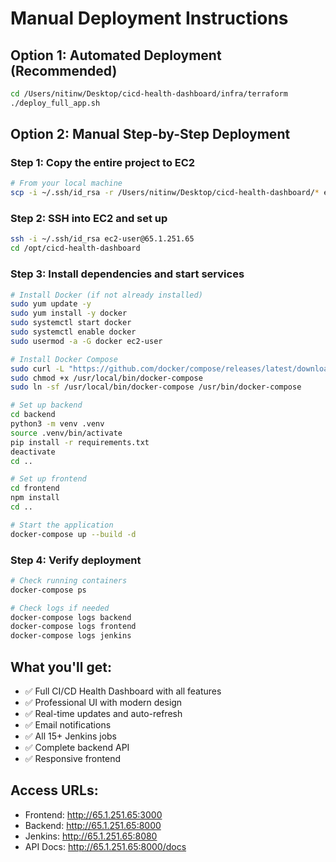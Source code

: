 # Manual Deployment Instructions

## Option 1: Automated Deployment (Recommended)
```bash
cd /Users/nitinw/Desktop/cicd-health-dashboard/infra/terraform
./deploy_full_app.sh
```

## Option 2: Manual Step-by-Step Deployment

### Step 1: Copy the entire project to EC2
```bash
# From your local machine
scp -i ~/.ssh/id_rsa -r /Users/nitinw/Desktop/cicd-health-dashboard/* ec2-user@65.1.251.65:/opt/cicd-health-dashboard/
```

### Step 2: SSH into EC2 and set up
```bash
ssh -i ~/.ssh/id_rsa ec2-user@65.1.251.65
cd /opt/cicd-health-dashboard
```

### Step 3: Install dependencies and start services
```bash
# Install Docker (if not already installed)
sudo yum update -y
sudo yum install -y docker
sudo systemctl start docker
sudo systemctl enable docker
sudo usermod -a -G docker ec2-user

# Install Docker Compose
sudo curl -L "https://github.com/docker/compose/releases/latest/download/docker-compose-$(uname -s)-$(uname -m)" -o /usr/local/bin/docker-compose
sudo chmod +x /usr/local/bin/docker-compose
sudo ln -sf /usr/local/bin/docker-compose /usr/bin/docker-compose

# Set up backend
cd backend
python3 -m venv .venv
source .venv/bin/activate
pip install -r requirements.txt
deactivate
cd ..

# Set up frontend
cd frontend
npm install
cd ..

# Start the application
docker-compose up --build -d
```

### Step 4: Verify deployment
```bash
# Check running containers
docker-compose ps

# Check logs if needed
docker-compose logs backend
docker-compose logs frontend
docker-compose logs jenkins
```

## What you'll get:
- ✅ Full CI/CD Health Dashboard with all features
- ✅ Professional UI with modern design
- ✅ Real-time updates and auto-refresh
- ✅ Email notifications
- ✅ All 15+ Jenkins jobs
- ✅ Complete backend API
- ✅ Responsive frontend

## Access URLs:
- Frontend: http://65.1.251.65:3000
- Backend: http://65.1.251.65:8000
- Jenkins: http://65.1.251.65:8080
- API Docs: http://65.1.251.65:8000/docs
